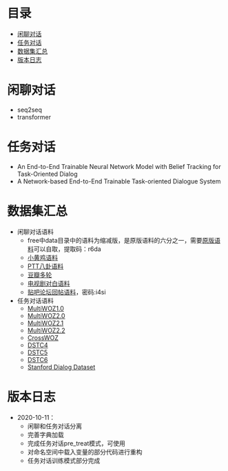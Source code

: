 # 目录
+ [闲聊对话](#闲聊对话)
+ [任务对话](#任务对话)
+ [数据集汇总](#数据集汇总)
+ [版本日志](#版本日志)

# 闲聊对话
+ seq2seq
+ transformer

# 任务对话
+ An End-to-End Trainable Neural Network Model with Belief Tracking for Task-Oriented Dialog
+ A Network-based End-to-End Trainable Task-oriented Dialogue System

# 数据集汇总
+ 闲聊对话语料
   + free中data目录中的语料为缩减版，是原版语料的六分之一，需要[原版语料](https://pan.baidu.com/s/1qAIrdX-mv-Bzq1Y7MDjmLg)可以自取，提取码：r6da
   + [小黄鸡语料](https://github.com/candlewill/Dialog_Corpus)
   + [PTT八卦语料](https://github.com/zake7749/Gossiping-Chinese-Corpus)
   + [豆瓣多轮](https://github.com/MarkWuNLP/MultiTurnResponseSelection)
   + [电视剧对白语料](https://github.com/fateleak/dgk_lost_conv)
   + [贴吧论坛回帖语料](https://pan.baidu.com/s/1mUknfwy1nhSM7XzH8xi7gQ)，密码:i4si
+ 任务对话语料
   + [MultiWOZ1.0](https://www.repository.cam.ac.uk/bitstream/handle/1810/278720/MultiWOZ_1.0.zip?sequence=1&isAllowed=y)
   + [MultiWOZ2.0](https://www.repository.cam.ac.uk/bitstream/handle/1810/280608/MULTIWOZ2.zip?sequence=3&isAllowed=y)
   + [MultiWOZ2.1](https://www.repository.cam.ac.uk/bitstream/handle/1810/294507/MULTIWOZ2.1.zip?sequence=1&isAllowed=y)
   + [MultiWOZ2.2](https://github.com/budzianowski/multiwoz/blob/master/data/MultiWOZ_2.2.zip)
   + [CrossWOZ](https://github.com/thu-coai/CrossWOZ)
   + [DSTC4](http://www.colips.org/workshop/dstc4/)
   + [DSTC5](http://workshop.colips.org/dstc5/tasks.html)
   + [DSTC6](http://workshop.colips.org/dstc6/)
   + [Stanford Dialog Dataset](http://nlp.stanford.edu/projects/kvret/kvret_dataset_public.zip)


# 版本日志
+ 2020-10-11：
   + 闲聊和任务对话分离
   + 完善字典加载
   + 完成任务对话pre_treat模式，可使用
   + 对命名空间中载入变量的部分代码进行重构
   + 任务对话训练模式部分完成